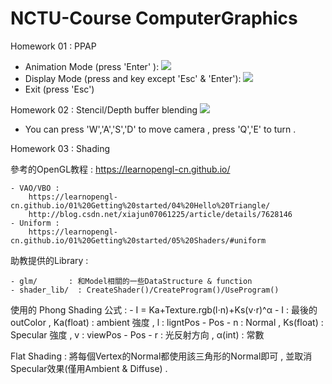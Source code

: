 # NCTU-Course  ComputerGraphics
Homework 01 : PPAP
* Animation Mode (press 'Enter' ):
![](https://github.com/ric113/NCTU-Course---Computer-Graphics/blob/master/OpenGL_HW01/Animation.png)
* Display Mode (press and key except 'Esc' & 'Enter'):
![](https://github.com/ric113/NCTU-Course---Computer-Graphics/blob/master/OpenGL_HW01/DIsplay.png)
* Exit (press 'Esc')

Homework 02 : Stencil/Depth buffer blending
![](https://github.com/ric113/NCTU-Course---Computer-Graphics/blob/master/OPENGL_HW02/Scene.png)
* You can press 'W','A','S','D' to move camera , press 'Q','E' to turn .

Homework 03 : Shading

參考的OpenGL教程 :
	https://learnopengl-cn.github.io/

	- VAO/VBO :
		https://learnopengl-cn.github.io/01%20Getting%20started/04%20Hello%20Triangle/
		http://blog.csdn.net/xiajun07061225/article/details/7628146
	- Uniform :
		https://learnopengl-cn.github.io/01%20Getting%20started/05%20Shaders/#uniform

助教提供的Library :
	
	- glm/		 : 和Model相關的一些DataStructure & function
	- shader_lib/  : CreateShader()/CreateProgram()/UseProgram()

使用的 Phong Shading 公式 :
	- 	I = Ka+Texture.rgb(l⋅n)+Ks(v⋅r)^α
	- 	I : 最後的outColor , Ka(float) : ambient 強度 , l : ligntPos - Pos
	- 	n : Normal , Ks(float) : Specular 強度 , v : viewPos - Pos
	- 	r : 光反射方向 , α(int) : 常數

Flat Shading :
	將每個Vertex的Normal都使用該三角形的Normal即可 , 並取消Specular效果(僅用Ambient & Diffuse) .

